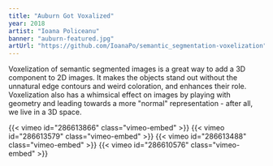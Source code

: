 ```yaml
---
title: "Auburn Got Voxalized"
year: 2018
artist: "Ioana Policeanu"
banner: "auburn-featured.jpg"
artUrl: "https://github.com/IoanaPo/semantic_segmentation-voxelization"
---
```


Voxelization of semantic segmented images is a great way to add a 3D component
to 2D images. It makes the objects stand out without the unnatural edge
contours and weird coloration, and enhances their role. Voxelization also has a
whimsical effect on images by playing with geometry and leading towards a more
"normal" representation - after all, we live in a 3D space.

{{< vimeo id="286613866" class="vimeo-embed" >}}
{{< vimeo id="286613579" class="vimeo-embed" >}}
{{< vimeo id="286613488" class="vimeo-embed" >}}
{{< vimeo id="286610576" class="vimeo-embed" >}}
